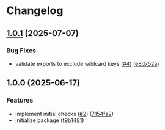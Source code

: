 # Changelog

## [1.0.1](https://github.com/zakodium/test-package-action/compare/v1.0.0...v1.0.1) (2025-07-07)


### Bug Fixes

* validate exports to exclude wildcard keys ([#4](https://github.com/zakodium/test-package-action/issues/4)) ([e8d752a](https://github.com/zakodium/test-package-action/commit/e8d752ac00a6762d00c5b432c7052abe6a804df7))

## 1.0.0 (2025-06-17)


### Features

* implement initial checks ([#2](https://github.com/zakodium/test-package-action/issues/2)) ([7154fa2](https://github.com/zakodium/test-package-action/commit/7154fa2fc99d7e7d4abdefe649d9aa52212daa91))
* initialize package ([f9b1481](https://github.com/zakodium/test-package-action/commit/f9b1481b1bd701bf630cb3668e9c55d382f47383))
